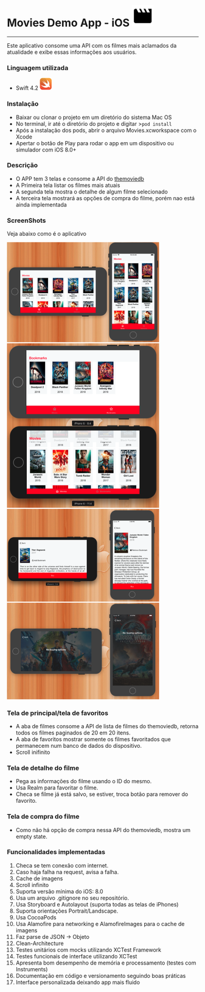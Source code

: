 
# Movies Demo App - iOS <img src="img/logo.png" width="56px">

---

Este aplicativo consome uma API com os filmes mais aclamados da atualidade e exibe essas informações aos usuários.

### Linguagem utilizada

- Swift 4.2 <img src="img/swift.png" width="32px">


### Instalação
- Baixar ou clonar o projeto em um diretório do sistema Mac OS
- No terminal, ir até o diretório do projeto e digitar >`pod install`
- Após a instalação dos pods, abrir o arquivo Movies.xcworkspace com o Xcode
- Apertar o botão de Play para rodar o app em um dispositivo ou simulador com iOS 8.0+

### Descrição
- O APP tem 3 telas e consome a API do [themoviedb]("https://api.themoviedb.org/)
- A Primeira tela listar os filmes mais atuais
- A segunda tela mostra o detalhe de algum filme selecionado
- A terceira tela mostrará as opções de compra do filme, porém nao está ainda implementada

### ScreenShots
Veja abaixo como é o aplicativo

<img src="img/home.png" width="400"> 
<img src="img/bookmark.png" width="400"> 
<img src="img/detail.png" width="400"> 
<img src="img/buy.png" width="400">                            


### Tela de principal/tela de favoritos
- A aba de filmes consome a API de lista de filmes do themoviedb, retorna todos os filmes paginados de 20 em 20 itens.
- A aba de favoritos mostrar somente os filmes favoritados que permanecem num banco de dados do dispositivo.
- Scroll inifinito

### Tela de detalhe do filme
- Pega as informações do filme usando o ID do mesmo.
- Usa Realm para favoritar o filme.
- Checa se filme já está salvo, se estiver, troca botão para remover do favorito.

### Tela de compra do filme
- Como não há opção de compra nessa API do themoviedb, mostra um empty state.

### Funcionalidades implementadas
1. Checa se tem conexão com internet.
1. Caso haja falha na request, avisa a falha.
1. Cache de imagens
1. Scroll infinito
1. Suporta versão mínima do iOS: 8.0
1. Usa um arquivo .gitignore no seu repositório.
1. Usa Storyboard e Autolayout (suporta todas as telas de iPhones)
1. Suporta orientações Portrait/Landscape.
1. Usa CocoaPods
1. Usa Alamofire para networking e AlamofireImages para o cache de imagens
1. Faz parse de JSON -> Objeto
1. Clean-Architecture
1. Testes unitários com mocks utilizando XCTest Framework
1. Testes funcionais de interface utilizando XCTest
1. Apresenta bom desempenho de memória e processamento (testes com Instruments)
1. Documentação em código e versionamento seguindo boas práticas
1. Interface personalizada deixando app mais fluido

